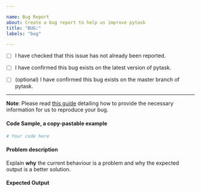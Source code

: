 ```yaml
---

name: Bug Report
about: Create a bug report to help us improve pytask
title: "BUG:"
labels: "bug"

---
```


- [ ] I have checked that this issue has not already been reported.

- [ ] I have confirmed this bug exists on the latest version of pytask.

- [ ] (optional) I have confirmed this bug exists on the master branch of pytask.

---

**Note**: Please read [this
guide](https://matthewrocklin.com/blog/work/2018/02/28/minimal-bug-reports) detailing
how to provide the necessary information for us to reproduce your bug.

#### Code Sample, a copy-pastable example

```python
# Your code here
```

#### Problem description

Explain **why** the current behaviour is a problem and why the expected output is a
better solution.

#### Expected Output
